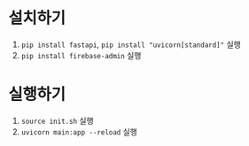# 설치하기
1. `pip install fastapi`, `pip install "uvicorn[standard]"` 실행
2. `pip install firebase-admin` 실행

# 실행하기
1. `source init.sh` 실행
2. `uvicorn main:app --reload` 실행
